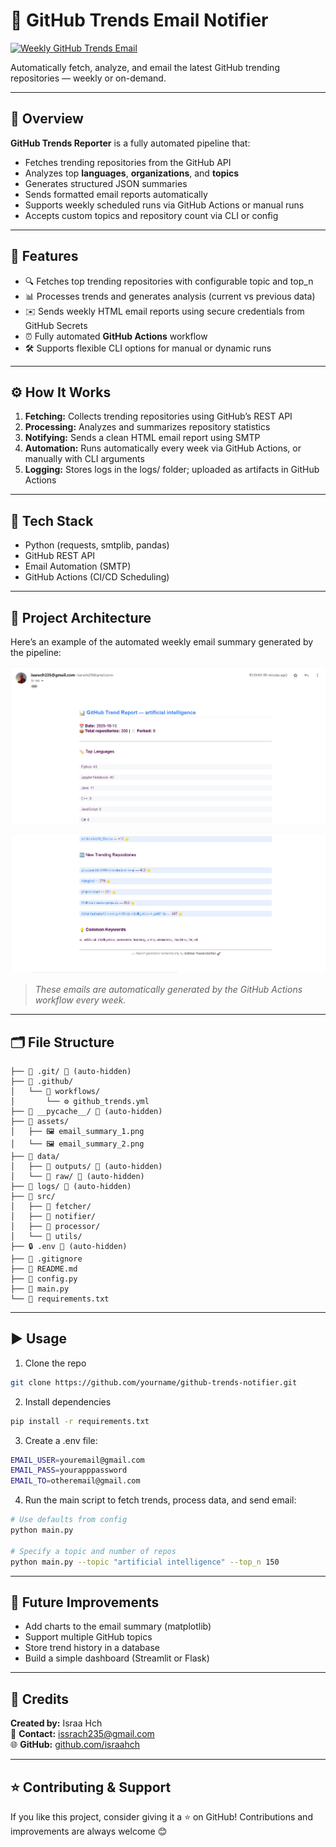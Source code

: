 # 🤖 GitHub Trends Email Notifier
[![Weekly GitHub Trends Email](https://github.com/israahch/github-trends-notifier/actions/workflows/weekly_notifier.yml/badge.svg)](https://github.com/israahch/github-trends-notifier/actions)


Automatically fetch, analyze, and email the latest GitHub trending repositories — weekly or on-demand.

---

## 🚀 Overview
**GitHub Trends Reporter** is a fully automated pipeline that:

- Fetches trending repositories from the GitHub API
- Analyzes top **languages**, **organizations**, and **topics**
- Generates structured JSON summaries
- Sends formatted email reports automatically
- Supports weekly scheduled runs via GitHub Actions or manual runs
- Accepts custom topics and repository count via CLI or config

---

 ## 🚀 Features
- 🔍 Fetches top trending repositories with configurable topic and top_n
- 📊 Processes trends and generates analysis (current vs previous data)
- ✉️ Sends weekly HTML email reports using secure credentials from GitHub Secrets
- ⏰ Fully automated **GitHub Actions** workflow
- 🛠️ Supports flexible CLI options for manual or dynamic runs

---

## ⚙️ How It Works
1. **Fetching:** Collects trending repositories using GitHub’s REST API  
2. **Processing:** Analyzes and summarizes repository statistics  
3. **Notifying:** Sends a clean HTML email report using SMTP  
4. **Automation:** Runs automatically every week via GitHub Actions, or manually with CLI arguments
5. **Logging:** Stores logs in the logs/ folder; uploaded as artifacts in GitHub Actions
   
---

## 🧰 Tech Stack
- Python (requests, smtplib, pandas)
- GitHub REST API
- Email Automation (SMTP)
- GitHub Actions (CI/CD Scheduling)

---

## 🧠 Project Architecture
Here’s an example of the automated weekly email summary generated by the pipeline:

<p align="center">
  <img src="assets/email_summary_1.png" alt="GitHub Trends Email Example 1" width="600">
</p>

<p align="center">
  <img src="assets/email_summary_2.png" alt="GitHub Trends Email Example 2" width="600">
</p>

> _These emails are automatically generated by the GitHub Actions workflow every week._

---

## 🗂️ File Structure
```
├── 📁 .git/ 🚫 (auto-hidden)
├── 📁 .github/
│   └── 📁 workflows/
│       └── ⚙️ github_trends.yml
├── 📁 __pycache__/ 🚫 (auto-hidden)
├── 📁 assets/
│   ├── 🖼️ email_summary_1.png
│   └── 🖼️ email_summary_2.png
├── 📁 data/
│   ├── 📁 outputs/ 🚫 (auto-hidden)
│   └── 📁 raw/ 🚫 (auto-hidden)
├── 📁 logs/ 🚫 (auto-hidden)
├── 📁 src/
│   ├── 📁 fetcher/
│   ├── 📁 notifier/
│   ├── 📁 processor/
│   └── 📁 utils/
├── 🔒 .env 🚫 (auto-hidden)
├── 🚫 .gitignore
├── 📖 README.md
├── 🐍 config.py
├── 🐍 main.py
└── 📄 requirements.txt
```

---

## ▶️ Usage
1. Clone the repo  
```bash
git clone https://github.com/yourname/github-trends-notifier.git
```
2. Install dependencies
```bash
pip install -r requirements.txt
```
3. Create a .env file:
```bash
EMAIL_USER=youremail@gmail.com
EMAIL_PASS=yourapppassword
EMAIL_TO=otheremail@gmail.com
```
4. Run the main script to fetch trends, process data, and send email:

```bash
# Use defaults from config
python main.py

# Specify a topic and number of repos
python main.py --topic "artificial intelligence" --top_n 150
```

---

## 🔮 Future Improvements
- Add charts to the email summary (matplotlib)
- Support multiple GitHub topics
- Store trend history in a database
- Build a simple dashboard (Streamlit or Flask)

---

## 🙌 Credits
**Created by:** Israa Hch  
📧 **Contact:** issrach235@gmail.com  
🌐 **GitHub:** [github.com/israahch](https://github.com/israahch)

---

## ⭐ Contributing & Support

If you like this project, consider giving it a ⭐ on GitHub!
Contributions and improvements are always welcome 😊



